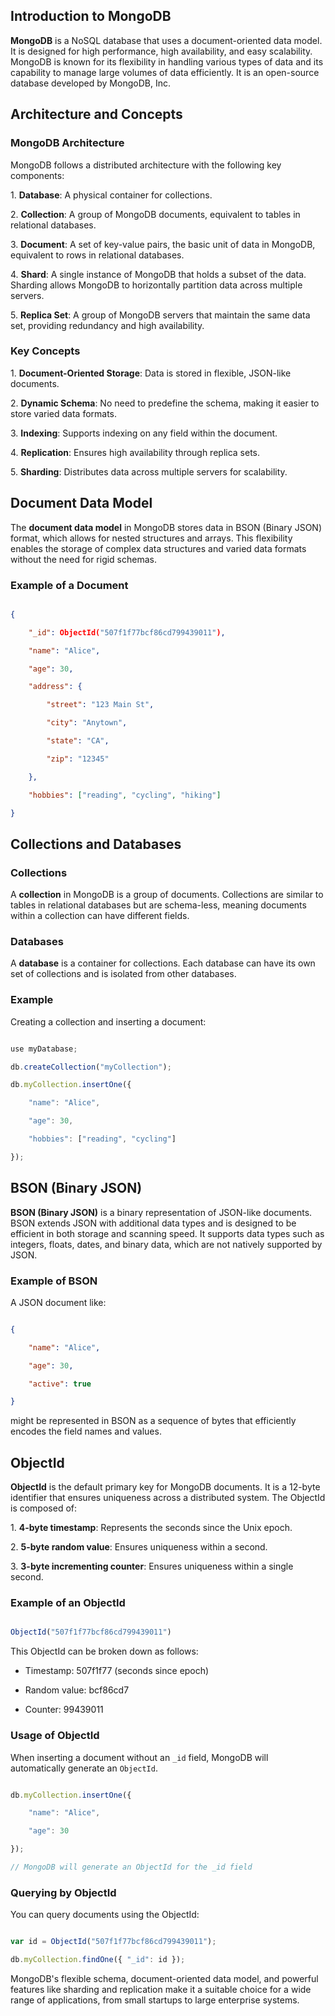 ## Introduction to MongoDB

**MongoDB** is a NoSQL database that uses a document-oriented data model. It is designed for high performance, high availability, and easy scalability. MongoDB is known for its flexibility in handling various types of data and its capability to manage large volumes of data efficiently. It is an open-source database developed by MongoDB, Inc.

## Architecture and Concepts

### MongoDB Architecture

MongoDB follows a distributed architecture with the following key components:

1\. **Database**: A physical container for collections.

2\. **Collection**: A group of MongoDB documents, equivalent to tables in relational databases.

3\. **Document**: A set of key-value pairs, the basic unit of data in MongoDB, equivalent to rows in relational databases.

4\. **Shard**: A single instance of MongoDB that holds a subset of the data. Sharding allows MongoDB to horizontally partition data across multiple servers.

5\. **Replica Set**: A group of MongoDB servers that maintain the same data set, providing redundancy and high availability.

### Key Concepts

1\. **Document-Oriented Storage**: Data is stored in flexible, JSON-like documents.

2\. **Dynamic Schema**: No need to predefine the schema, making it easier to store varied data formats.

3\. **Indexing**: Supports indexing on any field within the document.

4\. **Replication**: Ensures high availability through replica sets.

5\. **Sharding**: Distributes data across multiple servers for scalability.

## Document Data Model

The **document data model** in MongoDB stores data in BSON (Binary JSON) format, which allows for nested structures and arrays. This flexibility enables the storage of complex data structures and varied data formats without the need for rigid schemas.

### Example of a Document

```json

{

    "_id": ObjectId("507f1f77bcf86cd799439011"),

    "name": "Alice",

    "age": 30,

    "address": {

        "street": "123 Main St",

        "city": "Anytown",

        "state": "CA",

        "zip": "12345"

    },

    "hobbies": ["reading", "cycling", "hiking"]

}

```

## Collections and Databases

### Collections

A **collection** in MongoDB is a group of documents. Collections are similar to tables in relational databases but are schema-less, meaning documents within a collection can have different fields.

### Databases

A **database** is a container for collections. Each database can have its own set of collections and is isolated from other databases.

### Example

Creating a collection and inserting a document:

```javascript

use myDatabase;

db.createCollection("myCollection");

db.myCollection.insertOne({

    "name": "Alice",

    "age": 30,

    "hobbies": ["reading", "cycling"]

});

```

## BSON (Binary JSON)

**BSON (Binary JSON)** is a binary representation of JSON-like documents. BSON extends JSON with additional data types and is designed to be efficient in both storage and scanning speed. It supports data types such as integers, floats, dates, and binary data, which are not natively supported by JSON.

### Example of BSON

A JSON document like:

```json

{

    "name": "Alice",

    "age": 30,

    "active": true

}

```

might be represented in BSON as a sequence of bytes that efficiently encodes the field names and values.

## ObjectId

**ObjectId** is the default primary key for MongoDB documents. It is a 12-byte identifier that ensures uniqueness across a distributed system. The ObjectId is composed of:

1\. **4-byte timestamp**: Represents the seconds since the Unix epoch.

2\. **5-byte random value**: Ensures uniqueness within a second.

3\. **3-byte incrementing counter**: Ensures uniqueness within a single second.

### Example of an ObjectId

```javascript

ObjectId("507f1f77bcf86cd799439011")

```

This ObjectId can be broken down as follows:

- Timestamp: 507f1f77 (seconds since epoch)

- Random value: bcf86cd7

- Counter: 99439011

### Usage of ObjectId

When inserting a document without an `_id` field, MongoDB will automatically generate an `ObjectId`.

```javascript

db.myCollection.insertOne({

    "name": "Alice",

    "age": 30

});

// MongoDB will generate an ObjectId for the _id field

```

### Querying by ObjectId

You can query documents using the ObjectId:

```javascript

var id = ObjectId("507f1f77bcf86cd799439011");

db.myCollection.findOne({ "_id": id });

```

MongoDB's flexible schema, document-oriented data model, and powerful features like sharding and replication make it a suitable choice for a wide range of applications, from small startups to large enterprise systems.
